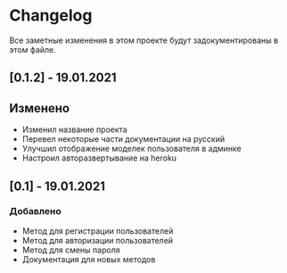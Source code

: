 # Changelog

Все заметные изменения в этом проекте будут задокументированы в этом файле.

## [0.1.2] - 19.01.2021

## Изменено

- Изменил название проекта
- Перевел некоторые части документации на русский
- Улучшил отображение моделек пользователя в админке 
- Настроил авторазвертывание на heroku

## [0.1] - 19.01.2021

### Добавлено

- Метод для регистрации пользователей
- Метод для авторизации пользователей
- Метод для смены пароля
- Документация для новых методов